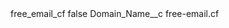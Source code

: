 <?xml version="1.0" encoding="UTF-8"?>
<CustomMetadata xmlns="http://soap.sforce.com/2006/04/metadata" xmlns:xsi="http://www.w3.org/2001/XMLSchema-instance" xmlns:xsd="http://www.w3.org/2001/XMLSchema">
    <label>free_email_cf</label>
    <protected>false</protected>
    <values>
        <field>Domain_Name__c</field>
        <value xsi:type="xsd:string">free-email.cf</value>
    </values>
</CustomMetadata>
